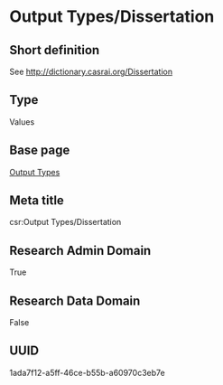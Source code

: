 # Output Types/Dissertation
## Short definition
See http://dictionary.casrai.org/Dissertation
## Type
Values
## Base page
[Output Types](../../Objects/Output%20Types.md)
## Meta title
csr:Output Types/Dissertation
## Research Admin Domain
True
## Research Data Domain
False
## UUID
1ada7f12-a5ff-46ce-b55b-a60970c3eb7e
